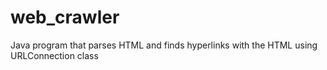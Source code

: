# web_crawler
Java program that parses HTML and finds hyperlinks with the HTML using URLConnection class
